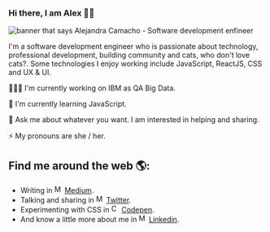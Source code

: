 ### Hi there, I am Alex 👋🏻
<img src="https://raw.githubusercontent.com/alexcamachogz/alexcamachogz/master/portada-alex.png" alt="banner that says Alejandra Camacho - Software development enfineer">

I'm a software development engineer who is passionate about technology, professional development, building community and cats, who don't love cats?. Some technologies I enjoy working include JavaScript, ReactJS, CSS and UX & UI. 

👩🏻‍💻 I'm currently working on IBM as QA Big Data.

🌱 I'm currently learning JavaScript.

💬 Ask me about whatever you want. I am interested in helping and sharing.

⚡ My pronouns are she / her.

## Find me around the web 🌎:
- Writing in <img src="https://raw.githubusercontent.com/alexcamachogz/alexcamachogz/master/icons/medium.png" alt="Medium" width="16px"> <a href="https://medium.com/@alexcamachogz">Medium</a>.
- Talking and sharing in <img src="https://raw.githubusercontent.com/alexcamachogz/alexcamachogz/master/icons/twitter.png" alt="Medium" width="16px"> <a href="https://medium.com/@alexcamachogz">Twitter</a>.
- Experimenting with CSS in <img src="https://raw.githubusercontent.com/alexcamachogz/alexcamachogz/master/icons/codepen.png" alt="Codepen" width="16px"> <a href="https://codepen.io/alexcamachogz">Codepen</a>.
- And know a little more about me in <img src="https://raw.githubusercontent.com/alexcamachogz/alexcamachogz/master/icons/linkedin.png" alt="Medium" width="16px"> <a href="https://www.linkedin.com/in/alexcamachogz/">Linkedin</a>.
